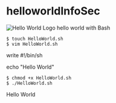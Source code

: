 # helloworldInfoSec
![Hello World Logo](https://learn.microsoft.com/en-us/shows/hello-world/media/helloworld_383x215.png)
hello world with Bash

    $ touch HelloWorld.sh
    $ vim HelloWorld.sh 
    
write #!/bin/sh

echo "Hello World"

    $ chmod +x HelloWorld.sh 
    $ ./HelloWorld.sh 

Hello World
